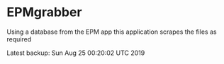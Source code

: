 # EPMgrabber
Using a database from the EPM app this application scrapes the files as required


Latest backup: Sun Aug 25 00:20:02 UTC 2019
